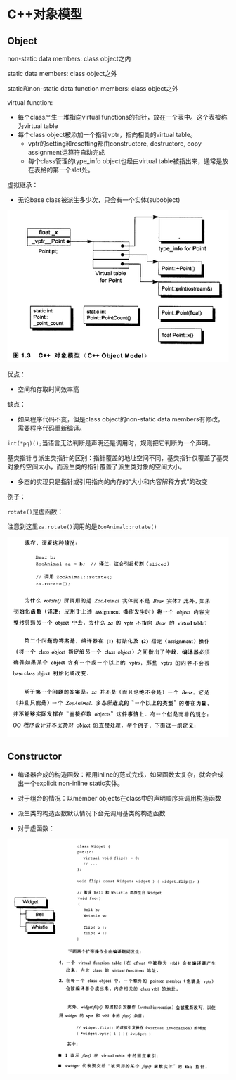 # C++对象模型

## Object

non-static data members: class object之内

static data members: class object之外

static和non-static data function members: class object之外

virtual function:

- 每个class产生一堆指向virtual functions的指针，放在一个表中。这个表被称为virtual table
- 每个class object被添加一个指针vptr，指向相关的virtual table。
  - vptr的setting和resetting都由constructore, destructore, copy assignment运算符自动完成
  - 每个class管理的type_info object也经由virtual table被指出来，通常是放在表格的第一个slot处。

虚拟继承：

- 无论base class被派生多少次，只会有一个实体(subobject)

![om_1](img/om_1.PNG)

优点：

- 空间和存取时间效率高

缺点：

- 如果程序代码不变，但是class object的non-static data members有修改，需要程序代码重新编译。



`int(*pq)();`当语言无法判断是声明还是调用时，规则把它判断为一个声明。

基类指针与派生类指针的区别：指针覆盖的地址空间不同，基类指针仅覆盖了基类对象的空间大小，而派生类的指针覆盖了派生类对象的空间大小。

- 多态的实现只是指针或引用指向的内存的“大小和内容解释方式”的改变

例子：

`rotate()`是虚函数：

注意到这里`za.rotate()`调用的是`ZooAnimal::rotate()`

![om_2](img/om_2.PNG)

## Constructor

- 编译器合成的构造函数：都用inline的范式完成，如果函数太复杂，就会合成出一个explicit non-inline static实体。

- 对于组合的情况：以member objects在class中的声明顺序来调用构造函数

- 派生类的构造函数默认情况下会先调用基类的构造函数
- 对于虚函数：



![om_3](img/om_3.PNG)